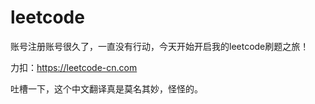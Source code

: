 # leetcode

账号注册账号很久了，一直没有行动，今天开始开启我的leetcode刷题之旅！

力扣：https://leetcode-cn.com

吐槽一下，这个中文翻译真是莫名其妙，怪怪的。